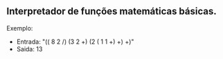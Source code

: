 ## Interpretador de funções matemáticas básicas.

Exemplo:
 * Entrada: "(( 8 2 /) (3 2 +) (2 ( 1 1 +) +) +)"
 * Saida: 13

